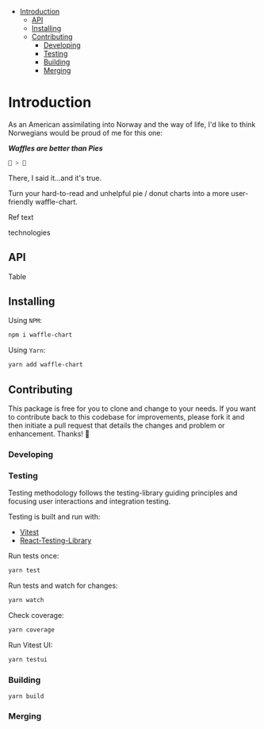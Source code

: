 - [Introduction](#introduction)
  - [API](#api)
  - [Installing](#installing)
  - [Contributing](#contributing)
    - [Developing](#developing)
    - [Testing](#testing)
    - [Building](#building)
    - [Merging](#merging)

# Introduction

As an American assimilating into Norway and the way of life, I'd like to think Norwegians would be proud of me for this one: 

***Waffles are better than Pies***

```js
🧇 > 🥧
```

There, I said it...and it's true.

Turn your hard-to-read and unhelpful pie / donut charts into a more user-friendly waffle-chart.

Ref text

technologies

## API

Table

## Installing

Using `NPM`:

```bash
npm i waffle-chart
```

Using `Yarn`:

```bash
yarn add waffle-chart
```

## Contributing

This package is free for you to clone and change to your needs. If you want to contribute back to this codebase for improvements, please fork it and then initiate a pull request that details the changes and problem or enhancement. Thanks! 🍻

### Developing
### Testing

Testing methodology follows the testing-library guiding principles and focusing user interactions and integration testing.

Testing is built and run with:

- [Vitest]()
- [React-Testing-Library]()

Run tests once:

```bash
yarn test
```

Run tests and watch for changes:

```bash
yarn watch
```

Check coverage:

```bash
yarn coverage
```

Run Vitest UI:

```bash
yarn testui
```

### Building

```
yarn build
```

### Merging